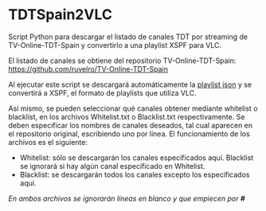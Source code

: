 # TDTSpain2VLC

Script Python para descargar el listado de canales TDT por streaming de TV-Online-TDT-Spain y convertirlo a una playlist XSPF para VLC.

El listado de canales se obtiene del repositorio TV-Online-TDT-Spain: https://github.com/ruvelro/TV-Online-TDT-Spain

Al ejecutar este script se descargará automáticamente la [playlist json](https://github.com/ruvelro/TV-Online-TDT-Spain/blob/master/tv-spain.json) y se convertirá a XSPF, el formato de playlists que utiliza VLC.

Así mismo, se pueden seleccionar qué canales obtener mediante whitelist o blacklist, en los archivos Whitelist.txt o Blacklist.txt respectivamente. Se deben especificar los nombres de canales deseados, tal cual aparecen en el repositorio original, escribiendo uno por línea. El funcionamiento de los archivos es el siguiente:

* Whitelist: sólo se descargarán los canales especificados aquí. Blacklist se ignorará si hay algún canal especificado en Whitelist.
* Blacklist: se descargarán todos los canales excepto los especificados aquí.

_En ambos archivos se ignorarán líneas en blanco y que empiecen por **#**_
